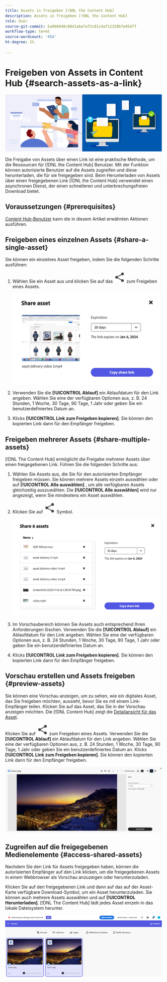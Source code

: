 ```yaml
---
title: Assets in freigeben [!DNL the Content Hub]
description: Assets in freigeben [!DNL the Content Hub]
role: User
source-git-commit: 5a968440c8841abe7af2c81c4af12258b7e4547f
workflow-type: tm+mt
source-wordcount: '454'
ht-degree: 1%

---
```



# Freigeben von Assets in Content Hub {#search-assets-as-a-link}

![Asset-Bannerbild freigeben](assets/share-assets-banner.png)

Die Freigabe von Assets über einen Link ist eine praktische Methode, um die Ressourcen für [!DNL the Content Hub] Benutzer. Mit der Funktion können autorisierte Benutzer auf die Assets zugreifen und diese herunterladen, die für sie freigegeben sind. Beim Herunterladen von Assets über einen freigegebenen Link [!DNL the Content Hub] verwendet einen asynchronen Dienst, der einen schnelleren und unterbrechungsfreien Download bietet.

## Voraussetzungen {#prerequisites}

[Content Hub-Benutzer](deploy-content-hub.md#onboard-content-hub-users) kann die in diesem Artikel erwähnten Aktionen ausführen.

## Freigeben eines einzelnen Assets {#share-a-single-asset}

Sie können ein einzelnes Asset freigeben, indem Sie die folgenden Schritte ausführen:

1. Wählen Sie ein Asset aus und klicken Sie auf das ![Freigabesymbol](assets/share.svg) zum Freigeben eines Assets.

   ![Freigeben eines einzelnen Assets](assets/sharing-single-asset.png)

1. Verwenden Sie die **[!UICONTROL Ablauf]** ein Ablaufdatum für den Link angeben. Wählen Sie eine der verfügbaren Optionen aus, z. B. 24 Stunden, 1 Woche, 30 Tage, 90 Tage, 1 Jahr oder geben Sie ein benutzerdefiniertes Datum an.

1. Klicks **[!UICONTROL Link zum Freigeben kopieren]**. Sie können den kopierten Link dann für den Empfänger freigeben.

## Freigeben mehrerer Assets {#share-multiple-assets}

[!DNL The Content Hub] ermöglicht die Freigabe mehrerer Assets über einen freigegebenen Link. Führen Sie die folgenden Schritte aus:

1. Wählen Sie Assets aus, die Sie für den autorisierten Empfänger freigeben müssen. Sie können mehrere Assets einzeln auswählen oder auf **[!UICONTROL Alle auswählen]** , um alle verfügbaren Assets gleichzeitig auszuwählen. Die **[!UICONTROL Alle auswählen]** wird nur angezeigt, wenn Sie mindestens ein Asset auswählen.

1. Klicken Sie auf ![Freigabesymbol](assets/share.svg) Symbol.

   ![Freigeben mehrerer Assets](assets/sharing-multiple-assets.png)

1. Im Vorschaubereich können Sie Assets auch entsprechend Ihren Anforderungen löschen. Verwenden Sie die **[!UICONTROL Ablauf]** ein Ablaufdatum für den Link angeben. Wählen Sie eine der verfügbaren Optionen aus, z. B. 24 Stunden, 1 Woche, 30 Tage, 90 Tage, 1 Jahr oder geben Sie ein benutzerdefiniertes Datum an.

1. Klicks **[!UICONTROL Link zum Freigeben kopieren]**. Sie können den kopierten Link dann für den Empfänger freigeben.

## Vorschau erstellen und Assets freigeben {#preview-assets}

Sie können eine Vorschau anzeigen, um zu sehen, wie ein digitales Asset, das Sie freigeben möchten, aussieht, bevor Sie es mit einem Link-Empfänger teilen. Klicken Sie auf das Asset, das Sie in der Vorschau anzeigen möchten. Die [!DNL Content Hub] zeigt die [Detailansicht für das Asset](asset-properties-content-hub.md).

Klicken Sie auf ![Freigabesymbol](assets/share.svg) zum Freigeben eines Assets. Verwenden Sie die **[!UICONTROL Ablauf]** ein Ablaufdatum für den Link angeben. Wählen Sie eine der verfügbaren Optionen aus, z. B. 24 Stunden, 1 Woche, 30 Tage, 90 Tage, 1 Jahr oder geben Sie ein benutzerdefiniertes Datum an. Klicks **[!UICONTROL Link zum Freigeben kopieren]**. Sie können den kopierten Link dann für den Empfänger freigeben.

![Asset-Vorschau in Content Hub](assets/preview-assets-content-hub.png)

## Zugreifen auf die freigegebenen Medienelemente {#access-shared-assets}

Nachdem Sie den Link für Assets freigegeben haben, können die autorisierten Empfänger auf den Link klicken, um die freigegebenen Assets in einem Webbrowser als Vorschau anzuzeigen oder herunterzuladen.

Klicken Sie auf den freigegebenen Link und dann auf das auf der Asset-Karte verfügbare Download-Symbol, um ein Asset herunterzuladen.  Sie können auch mehrere Assets auswählen und auf **[!UICONTROL Herunterladen]**. <!--You can either download original assets or Original+Renditions of an asset.--> [!DNL The Content Hub] lädt jedes Asset einzeln in das lokale Dateisystem herunter.

![Auf freigegebene Links zugreifen](assets/content-hub-access-shared-links.png)




